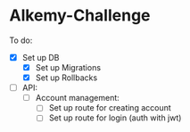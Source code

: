 # Alkemy-Challenge

To do:
- [x] Set up DB
  - [x] Set up Migrations
  - [x] Set up Rollbacks
- [ ] API:
  - [ ] Account management:
    - [ ] Set up route for creating account
    - [ ] Set up route for login (auth with jwt)
